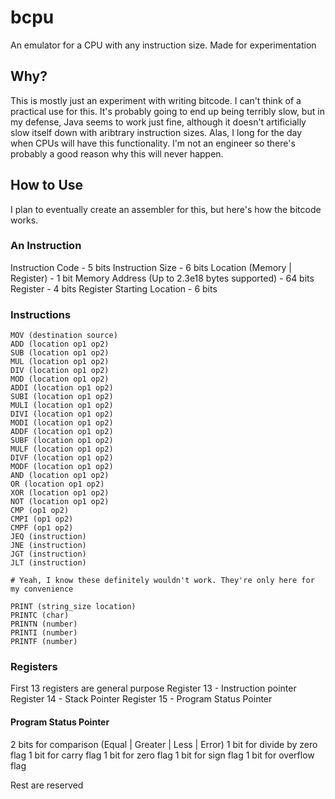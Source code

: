 # bcpu
An emulator for a CPU with any instruction size. Made for experimentation

## Why?
This is mostly just an experiment with writing bitcode. I can't think of a practical use for this. It's probably going to end up being terribly slow, but in my defense, Java seems to work just fine, although it doesn't artificially slow itself down with aribtrary instruction sizes. Alas, I long for the day when CPUs will have this functionality. I'm not an engineer so there's probably a good reason why this will never happen.

## How to Use

I plan to eventually create an assembler for this, but here's how the bitcode works.

### An Instruction

Instruction Code - 5 bits
Instruction Size - 6 bits
Location (Memory | Register) - 1 bit
Memory Address (Up to 2.3e18 bytes supported) - 64 bits
Register - 4 bits
Register Starting Location - 6 bits

### Instructions

```
MOV (destination source)
ADD (location op1 op2)
SUB (location op1 op2)
MUL (location op1 op2)
DIV (location op1 op2)
MOD (location op1 op2)
ADDI (location op1 op2)
SUBI (location op1 op2)
MULI (location op1 op2)
DIVI (location op1 op2)
MODI (location op1 op2)
ADDF (location op1 op2)
SUBF (location op1 op2)
MULF (location op1 op2)
DIVF (location op1 op2)
MODF (location op1 op2)
AND (location op1 op2)
OR (location op1 op2)
XOR (location op1 op2)
NOT (location op1 op2)
CMP (op1 op2)
CMPI (op1 op2)
CMPF (op1 op2)
JEQ (instruction)
JNE (instruction)
JGT (instruction)
JLT (instruction)

# Yeah, I know these definitely wouldn't work. They're only here for my convenience

PRINT (string_size location)
PRINTC (char)
PRINTN (number)
PRINTI (number)
PRINTF (number)
```

### Registers

First 13 registers are general purpose
Register 13 - Instruction pointer
Register 14 - Stack Pointer
Register 15 - Program Status Pointer

#### Program Status Pointer

2 bits for comparison (Equal | Greater | Less | Error)
1 bit for divide by zero flag
1 bit for carry flag
1 bit for zero flag
1 bit for sign flag
1 bit for overflow flag

Rest are reserved
